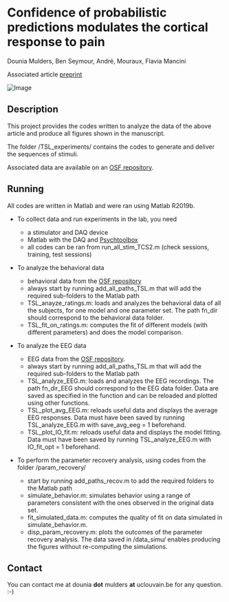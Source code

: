 # Confidence of probabilistic predictions modulates the cortical response to pain

Dounia Mulders, Ben Seymour, André, Mouraux, Flavia Mancini

Associated article [preprint](https://doi.org/10.1101/2022.08.11.503296)



![Image](https://user-images.githubusercontent.com/15798671/197595357-e06a29cf-adf8-48a3-83ce-a242a3203ab9.png)



## Description

This project provides the codes written to analyze the data of the above article and produce all figures shown in the manuscript. 

The folder /TSL_experiments/ contains the codes to generate and deliver the sequences of stimuli. 

Associated data are available on an [OSF repository](https://osf.io/8xvtg/). 

## Running

All codes are written in Matlab and were ran using Matlab R2019b.

* To collect data and run experiments in the lab, you need 
    - a stimulator and DAQ device 
    - Matlab with the DAQ and [Psychtoolbox](http://psychtoolbox.org/)
    - all codes can be ran from run_all_stim_TCS2.m (check sessions, training, test sessions)

* To analyze the behavioral data 
    - behavioral data from the [OSF repository](https://osf.io/8xvtg/)  
    - always start by running add_all_paths_TSL.m that will add the required sub-folders to the Matlab path 
    - TSL_anayze_ratings.m: loads and analyzes the behavioral data of all the subjects, for one model and one parameter set. The path fn_dir should correspond to the behavioral data folder. 
    - TSL_fit_on_ratings.m: computes the fit of different models (with different parameters) and does the model comparison. 

* To analyze the EEG data 
    - EEG data from the [OSF repository](https://osf.io/8xvtg/).
    - always start by running add_all_paths_TSL.m that will add the required sub-folders to the Matlab path 
    - TSL_analyze_EEG.m: loads and analyzes the EEG recordings. The path fn_dir_EEG should correspond to the EEG data folder. Data are saved as specified in the function and can be reloaded and plotted using other functions. 
    - TSL_plot_avg_EEG.m: reloads useful data and displays the average EEG responses. Data must have been saved by running TSL_analyze_EEG.m with save_avg_eeg = 1 beforehand.  
    - TSL_plot_IO_fit.m: reloads useful data and displays the model fitting. Data must have been saved by running TSL_analyze_EEG.m with IO_fit_opt = 1 beforehand.  

* To perform the parameter recovery analysis, using codes from the folder /param_recovery/
    - start by running add_paths_recov.m to add the required folders to the Matlab path
    - simulate_behavior.m: simulates behavior using a range of parameters consistent with the ones observed in the original data set. 
    - fit_simulated_data.m: computes the quality of fit on data simulated in simulate_behavior.m.
    - disp_param_recovery.m: plots the outcomes of the parameter recovery analysis. The data saved in /data_simu/ enables producing the figures without re-computing the simulations. 

## Contact

You can contact me at dounia **dot** mulders **at** uclouvain.be for any question. :-)

